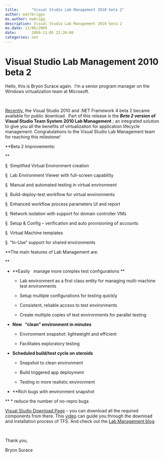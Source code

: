 ```yaml
---
title:      "Visual Studio Lab Management 2010 beta 2"
author: mattbriggs
ms.author: mabrigg
description: Visual Studio Lab Management 2010 beta 2
ms.date: 11/05/2009
date:       2009-11-05 22:20:00
categories: net
---
```

# Visual Studio Lab Management 2010 beta 2

Hello, this is Bryon Surace again.  I’m a senior program manager on the Windows virtualization team at Microsoft.

 

[Recently](https://blogs.msdn.com/lab_management/archive/2009/10/20/announcing-visual-studio-team-lab-management-2010-beta2.aspx "blog post"), the Visual Studio 2010 and .NET Framework 4 beta 2 became available for public download.  Part of this release is the **_Beta 2_ version of Visual Studio Team System 2010 Lab Management** ; an integrated solution to give you all the benefits of virtualization for application lifecycle management. Congratulations to the Visual Studio Lab Management team for reaching this milestone!

 **Beta 2 Improvements:

**

§  Simplified Virtual Environment creation

§  Lab Environment Viewer with full-screen capability

§  Manual and automated testing in virtual environment

§  Build-deploy-test workflow for virtual environments 

§  Enhanced workflow process parameters UI and report

§  Network isolation with support for domain controller VMs

§  Setup & Config – verification and auto provisioning of accounts

§  Virtual Machine templates

§  “In-Use” support for shared environments

 **The main features of Lab Management are:

**

  * **Easily   manage more complex test configurations **

    * Lab environment as a first class entity for managing multi-machine test environments

    * Setup multiple configurations for testing quickly 

    * Consistent, reliable access to test environments 

    * Create multiple copies of test environments for parallel testing 

  * **New   “clean” environment in minutes**

    * Environment snapshot: lightweight and efficient 

    * Facilitates exploratory testing 

  * **Scheduled build/test cycle on steroids**

    * Snapshot to clean environment 

    * Build triggered app deployment 

    * Testing in more realistic environment 

  * **Rich bugs with environment snapshot

**
    * reduce the number of no-repro bugs



[Visual Studio Download Page](https://msdn.microsoft.com/vstudio/dd582936.aspx) – you can download all the required components from there. This [video](https://channel9.msdn.com/shows/10-4/10-4-Episode-33-Downloading-and-Installing-Visual-Studio-2010-Beta-2/) can guide you through the download and installation process of TFS. And check out the [Lab Management blog](https://blogs.msdn.com/lab_management/).

 

Thank you,

Bryon Surace
